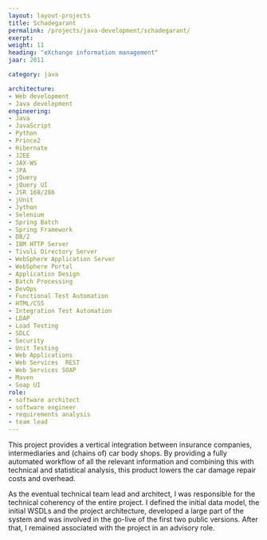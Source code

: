```yaml
---
layout: layout-projects
title: Schadegarant
permalink: /projects/java-development/schadegarant/
exerpt:
weight: 11
heading: "eXchange information management"
jaar: 2011

category: java

architecture:
- Web development
- Java development
engineering:
- Java
- JavaScript
- Python
- Prince2
- Hibernate
- J2EE
- JAX-WS
- JPA
- jQuery
- jQuery UI
- JSR 168/286
- jUnit
- Jython
- Selenium
- Spring Batch
- Spring Framework
- DB/2
- IBM HTTP Server
- Tivoli Directory Server
- WebSphere Application Server
- WebSphere Portal
- Application Design
- Batch Processing
- DevOps
- Functional Test Automation
- HTML/CSS
- Integration Test Automation
- LDAP
- Load Testing
- SDLC
- Security
- Unit Testing
- Web Applications
- Web Services  REST
- Web Services SOAP
- Maven
- Soap UI
role: 
- software architect
- software engineer
- requirements analysis
- team lead
---
```


This project provides a vertical integration between insurance companies, intermediaries and (chains of) car body shops. By providing a fully automated workflow of all the relevant information and combining this with technical and statistical analysis, this product lowers the car damage repair costs and overhead.

As the eventual technical team lead and architect, I was responsible for the technical coherency of the entire project. I defined the initial data model, the initial WSDLs and the project architecture, developed a large part of the system and was involved in the go-live of the first two public versions. After that, I remained associated with the project in an advisory role.


